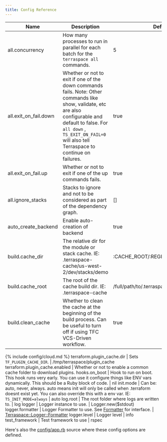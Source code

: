 ```yaml
---
title: Config Reference
---
```


Name | Description | Default
--- | --- | ---
all.concurrency | How many processes to run in parallel for each batch for the `terraspace all` commands. | 5
all.exit_on_fail.down | Whether or not to exit if one of the down commands fails. Note: Other commands like show, validate, etc are also configurable and default to false. For `all down` , `TS_EXIT_ON_FAIL=0` will also tell Terraspace to continue on failures. | true
all.exit_on_fail.up | Whether or not to exit if one of the up commands fails. | true
all.ignore_stacks | Stacks to ignore and not to be considered as part of the dependency graph. | []
auto_create_backend | Enable auto-creation of backend | true
build.cache_dir | The relative dir for the module or stack cache. IE: .terraspace-cache/us-west-2/dev/stacks/demo | :CACHE_ROOT/:REGION/:ENV/:BUILD_DIR
build.cache_root | The root of the cache build dir. IE: .terraspace-cache | /full/path/to/.terraspace-cache
build.clean_cache | Whether to clean the cache at the beginning of the build process. Can be useful to turn off if using TFC VCS-Driven workflow. | true
{% include config/cloud.md %}
terraform.plugin_cache.dir | Sets `TF_PLUGIN_CACHE_DIR`. | /tmp/terraspace/plugin_cache
terraform.plugin_cache.enabled | Whether or not to enable a common cache folder to download plugins.
hooks.on_boot | Hook to run on boot. This hook runs very early. You can use it configure things like ENV vars dynamically. This should be a Ruby block of code. | nil
init.mode | Can be: auto, never, always. auto means init will only be called when .terraform doesnt exist yet. You can also override this with a env var. IE: `TS_INIT_MODE=always` | auto
log.root | The root folder where logs are written to. | log
logger | Logger instance to use. | Logger.new($stdout)
logger.formatter | Logger Formatter to use. See [Formatter](https://ruby-doc.org/stdlib-2.7.1/libdoc/logger/rdoc/Logger/Formatter.html) for interface. | [Terraspace::Logger::Formatter](https://github.com/boltops-tools/terraspace/blob/master/lib/terraspace/logger/formatter.rb)
logger.level | Logger level | info
test_framework | Test framework to use | rspec

Here's also the [config/app.rb](https://github.com/boltops-tools/terraspace/blob/master/lib/terraspace/app.rb) source where these config options are defined.
